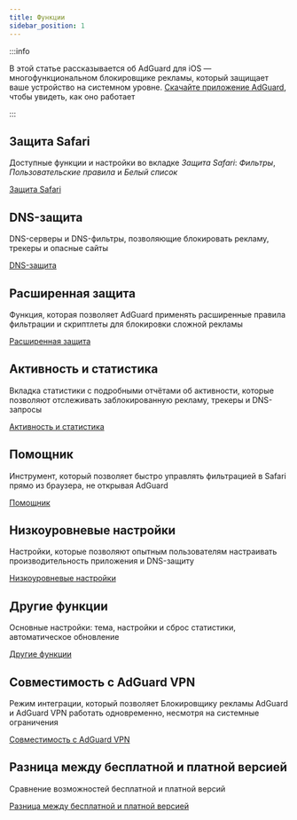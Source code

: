 ```yaml
---
title: Функции
sidebar_position: 1
---
```


:::info

В этой статье рассказывается об AdGuard для iOS — многофункциональном блокировщике рекламы, который защищает ваше устройство на системном уровне. [Скачайте приложение AdGuard](https://agrd.io/download-kb-adblock), чтобы увидеть, как оно работает

:::

## Защита Safari

Доступные функции и настройки во вкладке _Защита Safari_: _Фильтры_, _Пользовательские правила_ и _Белый список_

[Защита Safari](/adguard-for-ios/features/safari-protection.md)

## DNS-защита

DNS-серверы и DNS-фильтры, позволяющие блокировать рекламу, трекеры и опасные сайты

[DNS-защита](/adguard-for-ios/features/dns-protection/)

## Расширенная защита

Функция, которая позволяет AdGuard применять расширенные правила фильтрации и скриптлеты для блокировки сложной рекламы

[Расширенная защита](/adguard-for-ios/features/advanced-protection.md)

## Активность и статистика

Вкладка статистики с подробными отчётами об активности, которые позволяют отслеживать заблокированную рекламу, трекеры и DNS-запросы

[Активность и статистика](/adguard-for-ios/features/activity.md)

## Помощник

Инструмент, который позволяет быстро управлять фильтрацией в Safari прямо из браузера, не открывая AdGuard

[Помощник](/adguard-for-ios/features/assistant.md)

## Низкоуровневые настройки

Настройки, которые позволяют опытным пользователям настраивать производительность приложения и DNS-защиту

[Низкоуровневые настройки](/adguard-for-ios/features/low-level-settings.md)

## Другие функции

Основные настройки: тема, настройки и сброс статистики, автоматическое обновление

[Другие функции](/adguard-for-ios/features/other-features.md)

## Совместимость с AdGuard VPN

Режим интеграции, который позволяет Блокировщику рекламы AdGuard и AdGuard VPN работать одновременно, несмотря на системные ограничения

[Совместимость с AdGuard VPN](/adguard-for-ios/features/compatibility-with-adguard-vpn.md)

## Разница между бесплатной и платной версией

Сравнение возможностей бесплатной и платной версий

[Разница между бесплатной и платной версией](/adguard-for-ios/features/free-vs-full.md)
